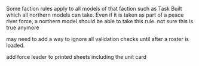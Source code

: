 Some faction rules apply to all models of that faction such as Task Built which all northern models can take.  Even if it is taken as part of a peace river force, a northern model should be able to take this rule.
not sure this is true anymore

may need to add a way to ignore all validation checks until after a roster is loaded.  

add force leader to printed sheets including the unit card